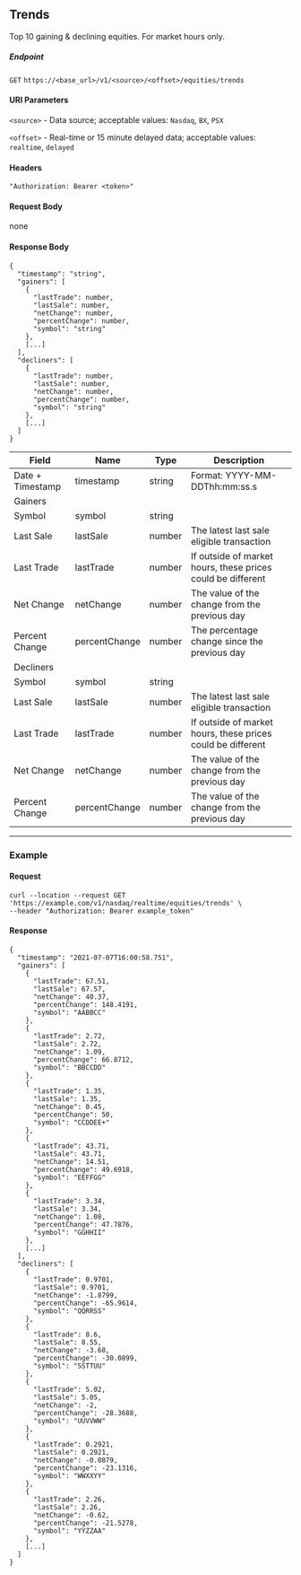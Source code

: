 ## Trends

Top 10 gaining & declining equities. For market hours only.

##### Endpoint

`GET` `https://<base_url>/v1/<source>/<offset>/equities/trends`

#### URI Parameters

`<source>` - Data source; acceptable values: `Nasdaq`, `BX`, `PSX`

`<offset>` - Real-time or 15 minute delayed data; acceptable values: `realtime`, `delayed`

#### Headers

`"Authorization: Bearer <token>"`

#### Request Body

none

#### Response Body

```
{
  "timestamp": "string",
  "gainers": [
    {
      "lastTrade": number,
      "lastSale": number,
      "netChange": number,
      "percentChange": number,
      "symbol": "string"
    },
    [...]
  ],
  "decliners": [
    {
      "lastTrade": number,
      "lastSale": number,
      "netChange": number,
      "percentChange": number,
      "symbol": "string"
    },
    [...]
  ]
}
```

| Field | Name | Type | Description |
|-------|------|------|-------------|
|Date + Timestamp|timestamp|string|Format: YYYY-MM-DDThh:mm:ss.s|
|Gainers         |               ||
|Symbol          |symbol         |string||
|Last Sale       |lastSale       |number|The latest last sale eligible transaction|
|Last Trade      |lastTrade      |number |If outside of market hours, these prices could be different|
|Net Change      |netChange      |number|The value of the change from the previous day|
|Percent Change  |percentChange  |number|The percentage change since the previous day|
|Decliners       |               ||
|Symbol          |symbol         |string||
|Last Sale       |lastSale       |number|The latest last sale eligible transaction|
|Last Trade      |lastTrade      |number |If outside of market hours, these prices could be different|
|Net Change      |netChange      |number|The value of the change from the previous day|
|Percent Change  |percentChange  |number|The value of the change from the previous day|


---


### Example

#### Request

```
curl --location --request GET 'https://example.com/v1/nasdaq/realtime/equities/trends' \
--header "Authorization: Bearer example_token"
```

#### Response

```
{
  "timestamp": "2021-07-07T16:00:58.751",
  "gainers": [
    {
      "lastTrade": 67.51,
      "lastSale": 67.57,
      "netChange": 40.37,
      "percentChange": 148.4191,
      "symbol": "AABBCC"
    },
    {
      "lastTrade": 2.72,
      "lastSale": 2.72,
      "netChange": 1.09,
      "percentChange": 66.8712,
      "symbol": "BBCCDD"
    },
    {
      "lastTrade": 1.35,
      "lastSale": 1.35,
      "netChange": 0.45,
      "percentChange": 50,
      "symbol": "CCDDEE+"
    },
    {
      "lastTrade": 43.71,
      "lastSale": 43.71,
      "netChange": 14.51,
      "percentChange": 49.6918,
      "symbol": "EEFFGG"
    },
    {
      "lastTrade": 3.34,
      "lastSale": 3.34,
      "netChange": 1.08,
      "percentChange": 47.7876,
      "symbol": "GGHHII"
    },
    [...]
  ],
  "decliners": [
    {
      "lastTrade": 0.9701,
      "lastSale": 0.9701,
      "netChange": -1.8799,
      "percentChange": -65.9614,
      "symbol": "QQRRSS"
    },
    {
      "lastTrade": 8.6,
      "lastSale": 8.55,
      "netChange": -3.68,
      "percentChange": -30.0899,
      "symbol": "SSTTUU"
    },
    {
      "lastTrade": 5.02,
      "lastSale": 5.05,
      "netChange": -2,
      "percentChange": -28.3688,
      "symbol": "UUVVWW"
    },
    {
      "lastTrade": 0.2921,
      "lastSale": 0.2921,
      "netChange": -0.0879,
      "percentChange": -23.1316,
      "symbol": "WWXXYY"
    },
    {
      "lastTrade": 2.26,
      "lastSale": 2.26,
      "netChange": -0.62,
      "percentChange": -21.5278,
      "symbol": "YYZZAA"
    },
    [...]
  ]
}
```

